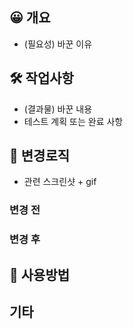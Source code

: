 ## 😀 개요
 - (필요성) 바꾼 이유


## 🛠️ 작업사항
 - (결과물) 바꾼 내용
 - 테스트 계획 또는 완료 사항

## 🧩 변경로직
 - 관련 스크린샷 + gif

### 변경 전
### 변경 후

## 🤔 사용방법

## 기타
